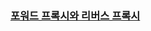 ### [포워드 프록시와 리버스 프록시](https://www.inflearn.com/courses/lecture?courseId=335940&unitId=261941&subtitleLanguage=ko)
